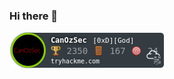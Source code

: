 ### Hi there 👋

![tryhackme stats](https://raw.githubusercontent.com/CanOzSec/CanOzSec/master/assets/thm_propic.png)
